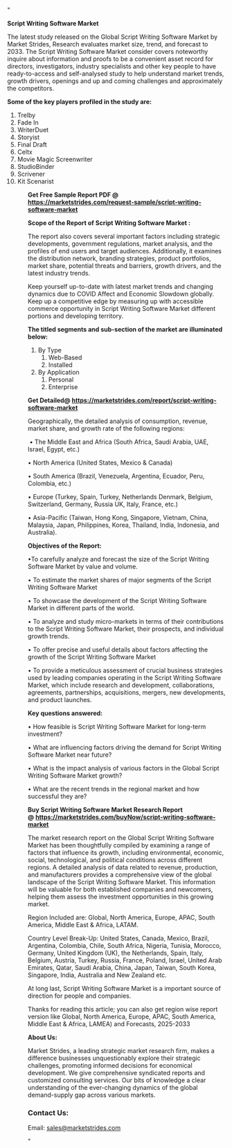 "<p><strong>Script Writing Software Market</strong></p>
<p>The latest study released on the Global Script Writing Software Market by Market Strides, Research evaluates market size, trend, and forecast to 2033. The Script Writing Software Market consider covers noteworthy inquire about information and proofs to be a convenient asset record for directors, investigators, industry specialists and other key people to have ready-to-access and self-analysed study to help understand market trends, growth drivers, openings and up and coming challenges and approximately the competitors.</p>
<p><strong> Some of the key players profiled in the study are: </strong></p>
<p><ol><li>
Trelby</li><li>Fade In</li><li>WriterDuet</li><li>Storyist</li><li>Final Draft</li><li>Celtx</li><li>Movie Magic Screenwriter</li><li>StudioBinder</li><li>Scrivener</li><li>Kit Scenarist

</li><ol></p>
<p><strong>Get Free Sample Report PDF @ <a href=https://marketstrides.com/request-sample/script-writing-software-market>https://marketstrides.com/request-sample/script-writing-software-market</a></strong></p>
<p><strong> Scope of the Report of Script Writing Software Market : </strong></p>
<p>The report also covers several important factors including strategic developments, government regulations, market analysis, and the profiles of end users and target audiences. Additionally, it examines the distribution network, branding strategies, product portfolios, market share, potential threats and barriers, growth drivers, and the latest industry trends.</p>
<p>Keep yourself up-to-date with latest market trends and changing dynamics due to COVID Affect and Economic Slowdown globally. Keep up a competitive edge by measuring up with accessible commerce opportunity in Script Writing Software Market different portions and developing territory.</p>
<p><strong> The titled segments and sub-section of the market are illuminated below: </strong></p>
<p><ol><li>By Type<ol><li>Web-Based</li><li>Installed</li></ol></li><li>By Application<ol><li>Personal</li><li>Enterprise</li></ol></li></ol></p>
<p><strong>Get Detailed@ <a href=https://marketstrides.com/report/script-writing-software-market>https://marketstrides.com/report/script-writing-software-market</a></strong></p>
<p>Geographically, the detailed analysis of consumption, revenue, market share, and growth rate of the following regions:</p>
<p>&nbsp;&bull; The Middle East and Africa (South Africa, Saudi Arabia, UAE, Israel, Egypt, etc.)</p>
<p>&bull; North America (United States, Mexico &amp; Canada)</p>
<p>&bull; South America (Brazil, Venezuela, Argentina, Ecuador, Peru, Colombia, etc.)</p>
<p>&bull; Europe (Turkey, Spain, Turkey, Netherlands Denmark, Belgium, Switzerland, Germany, Russia UK, Italy, France, etc.)</p>
<p>&bull; Asia-Pacific (Taiwan, Hong Kong, Singapore, Vietnam, China, Malaysia, Japan, Philippines, Korea, Thailand, India, Indonesia, and Australia).</p>
<p><strong>Objectives of the Report: </strong></p>
<p>&bull;To carefully analyze and forecast the size of the Script Writing Software Market by value and volume.</p>
<p>&bull; To estimate the market shares of major segments of the Script Writing Software Market</p>
<p>&bull; To showcase the development of the Script Writing Software Market in different parts of the world.</p>
<p>&bull; To analyze and study micro-markets in terms of their contributions to the Script Writing Software Market, their prospects, and individual growth trends.</p>
<p>&bull; To offer precise and useful details about factors affecting the growth of the Script Writing Software Market</p>
<p>&bull; To provide a meticulous assessment of crucial business strategies used by leading companies operating in the Script Writing Software Market, which include research and development, collaborations, agreements, partnerships, acquisitions, mergers, new developments, and product launches.</p>
<p><strong>Key questions answered: </strong></p>
<p>&bull; How feasible is Script Writing Software Market for long-term investment?</p>
<p>&bull; What are influencing factors driving the demand for Script Writing Software Market near future?</p>
<p>&bull; What is the impact analysis of various factors in the Global Script Writing Software Market growth?</p>
<p>&bull; What are the recent trends in the regional market and how successful they are?</p>
<p><strong>Buy Script Writing Software Market Research Report @&nbsp;<a href=https://marketstrides.com/buyNow/script-writing-software-market>https://marketstrides.com/buyNow/script-writing-software-market</a></strong></p>
<p>The market research report on the Global Script Writing Software Market has been thoughtfully compiled by examining a range of factors that influence its growth, including environmental, economic, social, technological, and political conditions across different regions. A detailed analysis of data related to revenue, production, and manufacturers provides a comprehensive view of the global landscape of the Script Writing Software Market. This information will be valuable for both established companies and newcomers, helping them assess the investment opportunities in this growing market.</p>
<p>Region Included are: Global, North America, Europe, APAC, South America, Middle East &amp; Africa, LATAM.</p>
<p>Country Level Break-Up: United States, Canada, Mexico, Brazil, Argentina, Colombia, Chile, South Africa, Nigeria, Tunisia, Morocco, Germany, United Kingdom (UK), the Netherlands, Spain, Italy, Belgium, Austria, Turkey, Russia, France, Poland, Israel, United Arab Emirates, Qatar, Saudi Arabia, China, Japan, Taiwan, South Korea, Singapore, India, Australia and New Zealand etc.</p>
<p>At long last, Script Writing Software Market is a important source of direction for people and companies.</p>
<p>Thanks for reading this article; you can also get region wise report version like Global, North America, Europe, APAC, South America, Middle East &amp; Africa, LAMEA) and Forecasts, 2025-2033</p>
<p><strong>About Us: </strong></p>
<p>Market Strides, a leading strategic market research firm, makes a difference businesses unquestionably explore their strategic challenges, promoting informed decisions for economical development. We give comprehensive syndicated reports and customized consulting services. Our bits of knowledge a clear understanding of the ever-changing dynamics of the global demand-supply gap across various markets.</p>
<h3>Contact Us:</h3>
<p>Email: <a href=mailto:sales@marketstrides.com>sales@marketstrides.com</a></p>"
